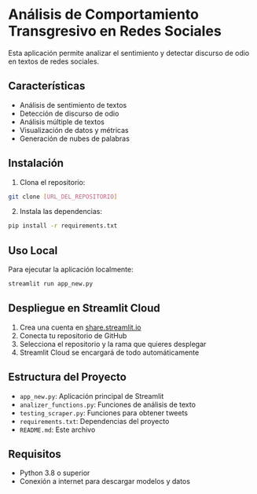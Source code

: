 # Análisis de Comportamiento Transgresivo en Redes Sociales

Esta aplicación permite analizar el sentimiento y detectar discurso de odio en textos de redes sociales.

## Características

- Análisis de sentimiento de textos
- Detección de discurso de odio
- Análisis múltiple de textos
- Visualización de datos y métricas
- Generación de nubes de palabras

## Instalación

1. Clona el repositorio:
```bash
git clone [URL_DEL_REPOSITORIO]
```

2. Instala las dependencias:
```bash
pip install -r requirements.txt
```

## Uso Local

Para ejecutar la aplicación localmente:

```bash
streamlit run app_new.py
```

## Despliegue en Streamlit Cloud

1. Crea una cuenta en [share.streamlit.io](https://share.streamlit.io)
2. Conecta tu repositorio de GitHub
3. Selecciona el repositorio y la rama que quieres desplegar
4. Streamlit Cloud se encargará de todo automáticamente

## Estructura del Proyecto

- `app_new.py`: Aplicación principal de Streamlit
- `analizer_functions.py`: Funciones de análisis de texto
- `testing_scraper.py`: Funciones para obtener tweets
- `requirements.txt`: Dependencias del proyecto
- `README.md`: Este archivo

## Requisitos

- Python 3.8 o superior
- Conexión a internet para descargar modelos y datos
